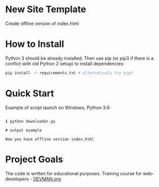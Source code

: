 # New Site Template

Create offline version of index.html

# How to Install

Python 3 should be already installed. Then use pip (or pip3 if there is a conflict with old Python 2 setup) to install dependencies:

```bash
pip install -r requirements.txt # alternatively try pip3
```

# Quick Start

Example of script launch on Windows, Python 3.6:

```#!bash

$ python downloader.py

# output example

Now you have offline version index.html
```
# Project Goals

The code is written for educational purposes. Training course for web-developers - [DEVMAN.org](https://devman.org)
